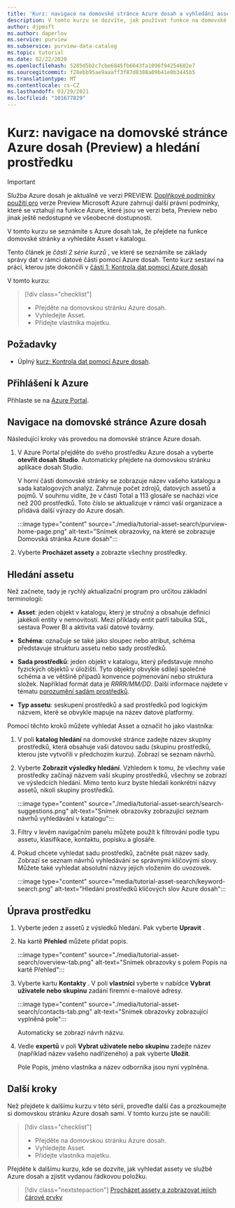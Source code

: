 ```yaml
---
title: 'Kurz: navigace na domovské stránce Azure dosah a vyhledání assetu'
description: V tomto kurzu se dozvíte, jak používat funkce na domovské stránce Azure dosah a hledat v katalogu.
author: djpmsft
ms.author: daperlov
ms.service: purview
ms.subservice: purview-data-catalog
ms.topic: tutorial
ms.date: 02/22/2020
ms.openlocfilehash: 5285d5b2c7cbe6845fb6043fa1096f94254602e7
ms.sourcegitcommit: f28ebb95ae9aaaff3f87d8388a09b41e0b3445b5
ms.translationtype: MT
ms.contentlocale: cs-CZ
ms.lasthandoff: 03/29/2021
ms.locfileid: "101677829"
---
```

# <a name="tutorial-navigate-the-azure-purview-preview-home-page-and-search-for-an-asset"></a>Kurz: navigace na domovské stránce Azure dosah (Preview) a hledání prostředku

> [!IMPORTANT]
> Služba Azure dosah je aktuálně ve verzi PREVIEW. [Doplňkové podmínky použití pro](https://azure.microsoft.com/support/legal/preview-supplemental-terms/) verze Preview Microsoft Azure zahrnují další právní podmínky, které se vztahují na funkce Azure, které jsou ve verzi beta, Preview nebo jinak ještě nedostupné ve všeobecné dostupnosti.

V tomto kurzu se seznámíte s Azure dosah tak, že přejdete na funkce domovské stránky a vyhledáte Asset v katalogu.

Tento článek je *částí 2 série kurzů* , ve které se seznámíte se základy správy dat v rámci datové části pomocí Azure dosah. Tento kurz sestaví na práci, kterou jste dokončili v [části 1: Kontrola dat pomocí Azure dosah](tutorial-scan-data.md)

V tomto kurzu:

> [!div class="checklist"]
>
> * Přejděte na domovskou stránku Azure dosah.
> * Vyhledejte Asset.
> * Přidejte vlastníka majetku.

## <a name="prerequisites"></a>Požadavky

* Úplný [kurz: Kontrola dat pomocí Azure dosah](tutorial-scan-data.md).

## <a name="sign-in-to-azure"></a>Přihlášení k Azure

Přihlaste se na [Azure Portal](https://portal.azure.com).

## <a name="navigate-the-azure-purview-home-page"></a>Navigace na domovské stránce Azure dosah

Následující kroky vás provedou na domovské stránce Azure dosah.

1. V Azure Portal přejděte do svého prostředku Azure dosah a vyberte **otevřít dosah Studio**. Automaticky přejdete na domovskou stránku aplikace dosah Studio.

   V horní části domovské stránky se zobrazuje název vašeho katalogu a sada katalogových analýz. Zahrnuje počet zdrojů, datových assetů a pojmů. V souhrnu vidíte, že v části Total a 113 glosáře se nachází více než 200 prostředků. Toto číslo se aktualizuje v rámci vaší organizace a přidává další výrazy do Azure dosah.

   :::image type="content" source="./media/tutorial-asset-search/purview-home-page.png" alt-text="Snímek obrazovky, na které se zobrazuje Domovská stránka Azure dosah":::

1. Vyberte **Procházet assety** a zobrazte všechny prostředky.

## <a name="search-for-an-asset"></a>Hledání assetu

Než začnete, tady je rychlý aktualizační program pro určitou základní terminologii:

* **Asset**: jeden objekt v katalogu, který je stručný a obsahuje definici jakékoli entity v nemovitosti. Mezi příklady entit patří tabulka SQL, sestava Power BI a aktivita vaší datové továrny.
  
* **Schéma**: označuje se také jako sloupec nebo atribut, schéma představuje strukturu assetu nebo sady prostředků.

* **Sada prostředků**: jeden objekt v katalogu, který představuje mnoho fyzických objektů v úložišti. Tyto objekty obvykle sdílejí společné schéma a ve většině případů konvence pojmenování nebo struktura složek. Například formát data je *RRRR/MM/DD*. Další informace najdete v tématu [porozumění sadám prostředků](concept-resource-sets.md).

* **Typ assetu**: seskupení prostředků a sad prostředků pod logickým názvem, které se obvykle mapuje na název datové platformy.

Pomocí těchto kroků můžete vyhledat Asset a označit ho jako vlastníka:

1. V poli **katalog hledání** na domovské stránce zadejte název skupiny prostředků, která obsahuje vaši datovou sadu (skupinu prostředků, kterou jste vytvořili v předchozím kurzu). Zobrazí se seznam návrhů.

1. Vyberte **Zobrazit výsledky hledání**. Vzhledem k tomu, že všechny vaše prostředky začínají názvem vaší skupiny prostředků, všechny se zobrazí ve výsledcích hledání. Mimo tento kurz byste hledali konkrétní názvy assetů, nikoli skupiny prostředků.

    :::image type="content" source="./media/tutorial-asset-search/search-suggestions.png" alt-text="Snímek obrazovky zobrazující seznam návrhů vyhledávání v katalogu":::

1. Filtry v levém navigačním panelu můžete použít k filtrování podle typu assetu, klasifikace, kontaktu, popisku a glosáře.

1. Pokud chcete vyhledat sadu prostředků, začněte psát název sady. Zobrazí se seznam návrhů vyhledávání se správnými klíčovými slovy. Můžete také vyhledat absolutní názvy jejich vložením do uvozovek.

   :::image type="content" source="media/tutorial-asset-search/keyword-search.png" alt-text="Hledání prostředků klíčových slov Azure dosah":::

## <a name="edit-an-asset"></a>Úprava prostředku

1. Vyberte jeden z assetů z výsledků hledání. Pak vyberte **Upravit** .

1. Na kartě **Přehled** můžete přidat popis.

    :::image type="content" source="./media/tutorial-asset-search/overview-tab.png" alt-text="Snímek obrazovky s polem Popis na kartě Přehled":::

1. Vyberte kartu **Kontakty** . V poli **vlastníci** vyberte v nabídce **Vybrat uživatele nebo skupinu** zadání firemní e-mailové adresy.

    :::image type="content" source="./media/tutorial-asset-search/contacts-tab.png" alt-text="Snímek obrazovky zobrazující vyplněná pole":::

    Automaticky se zobrazí návrh názvu.

1. Vedle **expertů** v poli **Vybrat uživatele nebo skupinu** zadejte název (například název vašeho nadřízeného) a pak vyberte **Uložit**.

    Pole Popis, jméno vlastníka a název odborníka jsou nyní vyplněna.

## <a name="next-steps"></a>Další kroky

Než přejdete k dalšímu kurzu v této sérii, proveďte další čas a prozkoumejte si domovskou stránku Azure dosah sami. V tomto kurzu jste se naučili:

> [!div class="checklist"]
>
> * Přejděte na domovskou stránku Azure dosah.
> * Vyhledejte Asset.
> * Přidejte vlastníka majetku.

Přejděte k dalšímu kurzu, kde se dozvíte, jak vyhledat assety ve službě Azure dosah a zjistit vydanou řádkovou položku.

> [!div class="nextstepaction"]
> [Procházet assety a zobrazovat jejich čárové prvky](tutorial-browse-and-view-lineage.md)
